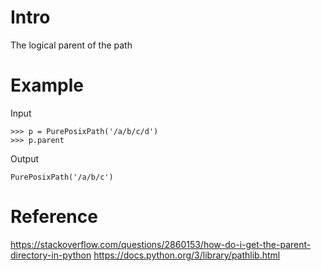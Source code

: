# Intro
The logical parent of the path

# Example
Input
```
>>> p = PurePosixPath('/a/b/c/d')
>>> p.parent
```

Output
```
PurePosixPath('/a/b/c')
```

# Reference
https://stackoverflow.com/questions/2860153/how-do-i-get-the-parent-directory-in-python
https://docs.python.org/3/library/pathlib.html